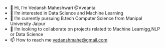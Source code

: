 - 👋 Hi, I’m Vedansh Maheshwari @Vveanta
- 👀 I’m interested in Data Science and Machine Learning
- 🌱 I’m currently pursuing B.tech Computer Science from Manipal University Jaipur
- 💞️ I’m looking to collaborate on projects related to Machine Learnigg,NLP or Data Science
- 📫 How to reach me vedanshmahe@gmail.com

<!---
Vveanta/Vveanta is a ✨ special ✨ repository because its `README.md` (this file) appears on your GitHub profile.
You can click the Preview link to take a look at your changes.
--->

